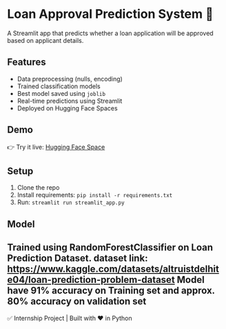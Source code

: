 # Loan Approval Prediction System 🚀

A Streamlit app that predicts whether a loan application will be approved based on applicant details.

## Features
- Data preprocessing (nulls, encoding)
- Trained classification models
- Best model saved using `joblib`
- Real-time predictions using Streamlit
- Deployed on Hugging Face Spaces

## Demo
👉 Try it live: [Hugging Face Space](https://yousuf4it-loan-prediction.hf.space)

## Setup
1. Clone the repo
2. Install requirements: `pip install -r requirements.txt`
3. Run: `streamlit run streamlit_app.py`

## Model
Trained using RandomForestClassifier on Loan Prediction Dataset.
dataset link: https://www.kaggle.com/datasets/altruistdelhite04/loan-prediction-problem-dataset
Model have 91% accuracy on Training set and approx. 80% accuracy on validation set
---

✅ Internship Project | Built with ❤️ in Python
